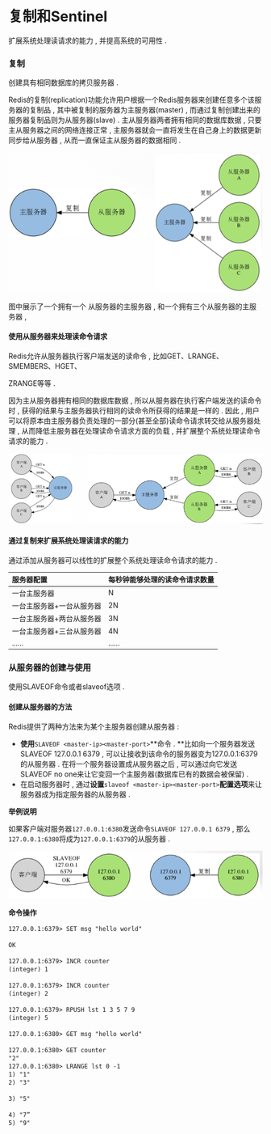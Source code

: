 # 复制和Sentinel

扩展系统处理读请求的能力 , 并提高系统的可用性 .

### 复制

创建具有相同数据库的拷贝服务器 .

Redis的复制\(replication\)功能允许用户根据一个Redis服务器来创建任意多个该服务器的复制品 , 其中被复制的服务器为主服务器\(master\) , 而通过复制创建出来的服务器复制品则为从服务器\(slave\) . 主从服务器两者拥有相同的数据库数据 , 只要主从服务器之间的网络连接正常 , 主服务器就会一直将发生在自己身上的数据更新同步给从服务器 , 从而一直保证主从服务器的数据相同 .

![](/assets/fuzhi.png)

图中展示了一个拥有一个 从服务器的主服务器 , 和一个拥有三个从服务器的主服务器 ,

#### 使用从服务器来处理读命令请求

Redis允许从服务器执行客户端发送的读命令 , 比如GET、LRANGE、SMEMBERS、HGET、

ZRANGE等等 .

因为主从服务器拥有相同的数据库数据 , 所以从服务器在执行客户端发送的读命令时 , 获得的结果与主服务器执行相同的读命令所获得的结果是一样的 . 因此 , 用户可以将原本由主服务器负责处理的一部分\(甚至全部\)读命令请求转交给从服务器处理 , 从而降低主服务器在处理读命令请求方面的负载 , 并扩展整个系统处理读命令请求的能力 .

![](/assets/fuzhi2.png)

#### 通过复制来扩展系统处理读请求的能力

通过添加从服务器可以线性的扩展整个系统处理读命令请求的能力 .

| 服务器配置 | 每秒钟能够处理的读命令请求数量 |
| :--- | :--- |
| 一台主服务器 | N |
| 一台主服务器+一台从服务器 | 2N |
| 一台主服务器+两台从服务器 | 3N |
| 一台主服务器+三台从服务器 | 4N |
| ...... | ...... |

### 从服务器的创建与使用

使用SLAVEOF命令或者slaveof选项 .

#### 创建从服务器的方法

Redis提供了两种方法来为某个主服务器创建从服务器 :

* **使用**`SLAVEOF <master-ip><master-port>`**命令 . **比如向一个服务器发送SLAVEOF 127.0.0.1 6379 , 可以让接收到该命令的服务器变为127.0.0.1:6379的从服务器 . 在将一个服务器设置成从服务器之后 , 可以通过向它发送SLAVEOF no one来让它变回一个主服务器\(数据库已有的数据会被保留\) . 
* 在启动服务器时 , 通过**设置**`slaveof <master-ip><master-port>`**配置选项**来让服务器成为指定服务器的从服务器 . 

**举例说明**

如果客户端对服务器`127.0.0.1:6380`发送命令`SLAVEOF 127.0.0.1 6379` , 那么`127.0.0.1:6380`将成为`127.0.0.1:6379`的从服务器 .

![](/assets/fuzhi34.png)

**命令操作**

```
127.0.0.1:6379> SET msg "hello world"

OK

127.0.0.1:6379> INCR counter 
(integer) 1

127.0.0.1:6379> INCR counter 
(integer) 2

127.0.0.1:6379> RPUSH lst 1 3 5 7 9 
(integer) 5

127.0.0.1:6380> GET msg "hello world"

127.0.0.1:6380> GET counter 
"2"
127.0.0.1:6380> LRANGE lst 0 -1 
1) "1"
2) "3"

3) "5"

4) "7” 
5) "9"
```



